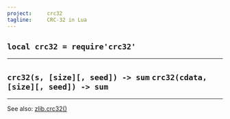 ```yaml
---
project:     crc32
tagline:     CRC-32 in Lua
---
```


## `local crc32 = require'crc32'`

-----------------------------------------
`crc32(s, [size][, seed]) -> sum`
`crc32(cdata, [size][, seed]) -> sum`
-----------------------------------------

----
See also: [zlib.crc32()](zlib.html#crc32)
